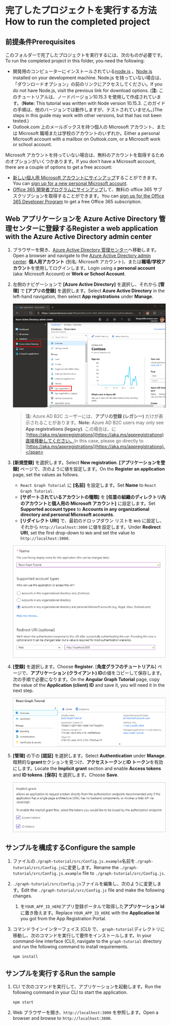 # <a name="how-to-run-the-completed-project"></a><span data-ttu-id="b99ec-101">完了したプロジェクトを実行する方法</span><span class="sxs-lookup"><span data-stu-id="b99ec-101">How to run the completed project</span></span>

## <a name="prerequisites"></a><span data-ttu-id="b99ec-102">前提条件</span><span class="sxs-lookup"><span data-stu-id="b99ec-102">Prerequisites</span></span>

<span data-ttu-id="b99ec-103">このフォルダーで完了したプロジェクトを実行するには、次のものが必要です。</span><span class="sxs-lookup"><span data-stu-id="b99ec-103">To run the completed project in this folder, you need the following:</span></span>

- <span data-ttu-id="b99ec-104">開発用のコンピューターにインストールされている[node.js](https://nodejs.org) 。</span><span class="sxs-lookup"><span data-stu-id="b99ec-104">[Node.js](https://nodejs.org) installed on your development machine.</span></span> <span data-ttu-id="b99ec-105">Node.js を持っていない場合は、「ダウンロードオプション」の前のリンクにアクセスしてください。</span><span class="sxs-lookup"><span data-stu-id="b99ec-105">If you do not have Node.js, visit the previous link for download options.</span></span> <span data-ttu-id="b99ec-106">(**注:** このチュートリアルは、ノードバージョン10.15.3 を使用して作成されています。</span><span class="sxs-lookup"><span data-stu-id="b99ec-106">(**Note:** This tutorial was written with Node version 10.15.3.</span></span> <span data-ttu-id="b99ec-107">このガイドの手順は、他のバージョンでは動作しますが、テストされていません。)</span><span class="sxs-lookup"><span data-stu-id="b99ec-107">The steps in this guide may work with other versions, but that has not been tested.)</span></span>
- <span data-ttu-id="b99ec-108">Outlook.com 上のメールボックスを持つ個人の Microsoft アカウント、または Microsoft 職場または学校のアカウントのいずれか。</span><span class="sxs-lookup"><span data-stu-id="b99ec-108">Either a personal Microsoft account with a mailbox on Outlook.com, or a Microsoft work or school account.</span></span>

<span data-ttu-id="b99ec-109">Microsoft アカウントを持っていない場合は、無料のアカウントを取得するためのオプションがいくつかあります。</span><span class="sxs-lookup"><span data-stu-id="b99ec-109">If you don't have a Microsoft account, there are a couple of options to get a free account:</span></span>

- <span data-ttu-id="b99ec-110">[新しい個人用 Microsoft アカウントにサインアップ](https://signup.live.com/signup?wa=wsignin1.0&rpsnv=12&ct=1454618383&rver=6.4.6456.0&wp=MBI_SSL_SHARED&wreply=https://mail.live.com/default.aspx&id=64855&cbcxt=mai&bk=1454618383&uiflavor=web&uaid=b213a65b4fdc484382b6622b3ecaa547&mkt=E-US&lc=1033&lic=1)することができます。</span><span class="sxs-lookup"><span data-stu-id="b99ec-110">You can [sign up for a new personal Microsoft account](https://signup.live.com/signup?wa=wsignin1.0&rpsnv=12&ct=1454618383&rver=6.4.6456.0&wp=MBI_SSL_SHARED&wreply=https://mail.live.com/default.aspx&id=64855&cbcxt=mai&bk=1454618383&uiflavor=web&uaid=b213a65b4fdc484382b6622b3ecaa547&mkt=E-US&lc=1033&lic=1).</span></span>
- <span data-ttu-id="b99ec-111">[Office 365 開発者プログラムにサインアップ](https://developer.microsoft.com/office/dev-program)して、無料の office 365 サブスクリプションを取得することができます。</span><span class="sxs-lookup"><span data-stu-id="b99ec-111">You can [sign up for the Office 365 Developer Program](https://developer.microsoft.com/office/dev-program) to get a free Office 365 subscription.</span></span>

## <a name="register-a-web-application-with-the-azure-active-directory-admin-center"></a><span data-ttu-id="b99ec-112">Web アプリケーションを Azure Active Directory 管理センターに登録する</span><span class="sxs-lookup"><span data-stu-id="b99ec-112">Register a web application with the Azure Active Directory admin center</span></span>

1. <span data-ttu-id="b99ec-113">ブラウザーを開き、[Azure Active Directory 管理センター](https://aad.portal.azure.com)へ移動します。</span><span class="sxs-lookup"><span data-stu-id="b99ec-113">Open a browser and navigate to the [Azure Active Directory admin center](https://aad.portal.azure.com).</span></span> <span data-ttu-id="b99ec-114">**個人用アカウント** (別名: Microsoft アカウント)、または**職場/学校アカウント**を使用してログインします。</span><span class="sxs-lookup"><span data-stu-id="b99ec-114">Login using a **personal account** (aka: Microsoft Account) or **Work or School Account**.</span></span>

1. <span data-ttu-id="b99ec-115">左側のナビゲーションで **[Azure Active Directory]** を選択し、それから **[管理]** で **[アプリの登録]** を選択します。</span><span class="sxs-lookup"><span data-stu-id="b99ec-115">Select **Azure Active Directory** in the left-hand navigation, then select **App registrations** under **Manage**.</span></span>

    ![<span data-ttu-id="b99ec-116">アプリの登録のスクリーンショット</span><span class="sxs-lookup"><span data-stu-id="b99ec-116">A screenshot of the App registrations</span></span> ](/tutorial/images/aad-portal-app-registrations.png)

    > <span data-ttu-id="b99ec-117">**注:** Azure AD B2C ユーザーには、**アプリの登録 (レガシー)** だけが表示されることがあります。</span><span class="sxs-lookup"><span data-stu-id="b99ec-117">**Note:** Azure AD B2C users may only see **App registrations (legacy)**.</span></span> <span data-ttu-id="b99ec-118">この場合は、に[https://aka.ms/appregistrations](https://aka.ms/appregistrations)直接移動してください。</span><span class="sxs-lookup"><span data-stu-id="b99ec-118">In this case, please go directly to [https://aka.ms/appregistrations](https://aka.ms/appregistrations).</span></span>

1. <span data-ttu-id="b99ec-119">**[新規登録]** を選択します。</span><span class="sxs-lookup"><span data-stu-id="b99ec-119">Select **New registration**.</span></span> <span data-ttu-id="b99ec-120">**[アプリケーションを登録]** ページで、次のように値を設定します。</span><span class="sxs-lookup"><span data-stu-id="b99ec-120">On the **Register an application** page, set the values as follows.</span></span>

    - <span data-ttu-id="b99ec-121">`React Graph Tutorial` に **[名前]** を設定します。</span><span class="sxs-lookup"><span data-stu-id="b99ec-121">Set **Name** to `React Graph Tutorial`.</span></span>
    - <span data-ttu-id="b99ec-122">**[サポートされているアカウントの種類]** を **[任意の組織のディレクトリ内のアカウントと個人用の Microsoft アカウント]** に設定します。</span><span class="sxs-lookup"><span data-stu-id="b99ec-122">Set **Supported account types** to **Accounts in any organizational directory and personal Microsoft accounts**.</span></span>
    - <span data-ttu-id="b99ec-123">**[リダイレクト URI]** で、最初のドロップダウン リストを `Web` に設定し、それから `http://localhost:3000` に値を設定します。</span><span class="sxs-lookup"><span data-stu-id="b99ec-123">Under **Redirect URI**, set the first drop-down to `Web` and set the value to `http://localhost:3000`.</span></span>

    ![[アプリケーションの登録] ページのスクリーンショット](/tutorial/images/aad-register-an-app.png)

1. <span data-ttu-id="b99ec-125">**[登録]** を選択します。</span><span class="sxs-lookup"><span data-stu-id="b99ec-125">Choose **Register**.</span></span> <span data-ttu-id="b99ec-126">[**角度グラフのチュートリアル**] ページで、**アプリケーション (クライアント) ID**の値をコピーして保存します。次の手順で必要になります。</span><span class="sxs-lookup"><span data-stu-id="b99ec-126">On the **Angular Graph Tutorial** page, copy the value of the **Application (client) ID** and save it, you will need it in the next step.</span></span>

    ![新しいアプリの登録のアプリケーション ID のスクリーンショット](/tutorial/images/aad-application-id.png)

1. <span data-ttu-id="b99ec-128">**[管理]** の下の **[認証]** を選択します。</span><span class="sxs-lookup"><span data-stu-id="b99ec-128">Select **Authentication** under **Manage**.</span></span> <span data-ttu-id="b99ec-129">暗黙的な**grant**セクションを見つけ、**アクセストークン**と**ID トークン**を有効にします。</span><span class="sxs-lookup"><span data-stu-id="b99ec-129">Locate the **Implicit grant** section and enable **Access tokens** and **ID tokens**.</span></span> <span data-ttu-id="b99ec-130">**[保存]** を選択します。</span><span class="sxs-lookup"><span data-stu-id="b99ec-130">Choose **Save**.</span></span>

    ![暗黙的な grant セクションのスクリーンショット](/tutorial/images/aad-implicit-grant.png)

## <a name="configure-the-sample"></a><span data-ttu-id="b99ec-132">サンプルを構成する</span><span class="sxs-lookup"><span data-stu-id="b99ec-132">Configure the sample</span></span>

1. <span data-ttu-id="b99ec-133">ファイルの`./graph-tutorial/src/Config.js.example`名前を`./graph-tutorial/src/Config.js`に変更します。</span><span class="sxs-lookup"><span data-stu-id="b99ec-133">Rename the `./graph-tutorial/src/Config.js.example` file to `./graph-tutorial/src/Config.js`.</span></span>
1. <span data-ttu-id="b99ec-134">`./graph-tutorial/src/Config.js`ファイルを編集し、次のように変更します。</span><span class="sxs-lookup"><span data-stu-id="b99ec-134">Edit the `./graph-tutorial/src/Config.js` file and make the following changes.</span></span>
    1. <span data-ttu-id="b99ec-135">を`YOUR_APP_ID_HERE`アプリ登録ポータルで取得した**アプリケーション Id**に置き換えます。</span><span class="sxs-lookup"><span data-stu-id="b99ec-135">Replace `YOUR_APP_ID_HERE` with the **Application Id** you got from the App Registration Portal.</span></span>
1. <span data-ttu-id="b99ec-136">コマンドラインインターフェイス (CLI) で、 `graph-tutorial`ディレクトリに移動し、次のコマンドを実行して要件をインストールします。</span><span class="sxs-lookup"><span data-stu-id="b99ec-136">In your command-line interface (CLI), navigate to the `graph-tutorial` directory and run the following command to install requirements.</span></span>

    ```Shell
    npm install
    ```

## <a name="run-the-sample"></a><span data-ttu-id="b99ec-137">サンプルを実行する</span><span class="sxs-lookup"><span data-stu-id="b99ec-137">Run the sample</span></span>

1. <span data-ttu-id="b99ec-138">CLI で次のコマンドを実行して、アプリケーションを起動します。</span><span class="sxs-lookup"><span data-stu-id="b99ec-138">Run the following command in your CLI to start the application.</span></span>

    ```Shell
    npm start
    ```

1. <span data-ttu-id="b99ec-139">Web ブラウザーを開き、`http://localhost:3000` を参照します。</span><span class="sxs-lookup"><span data-stu-id="b99ec-139">Open a browser and browse to `http://localhost:3000`.</span></span>
